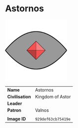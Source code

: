# Astornos

<img src="https://raw.githubusercontent.com/jesskelsall/astarus-images/main/symbols/929def63cb75419e.png" height="200" />

|||
| --- | --- |
| **Name** | Astornos | organisation.2
| **Civilisation** | Kingdom of Astor |
| **Leader** | |
| **Patron** | Valnos |
|||
| **Image ID** | `929def63cb75419e` |
